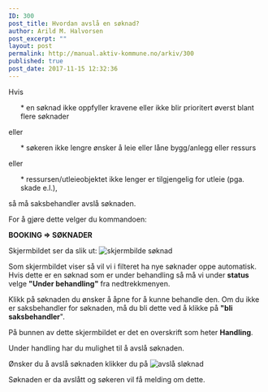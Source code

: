 ```yaml
---
ID: 300
post_title: Hvordan avslå en søknad?
author: Arild M. Halvorsen
post_excerpt: ""
layout: post
permalink: http://manual.aktiv-kommune.no/arkiv/300
published: true
post_date: 2017-11-15 12:32:36
---
```

Hvis 
<ul>
* en søknad ikke oppfyller kravene  eller ikke blir prioritert øverst blant flere søknader</ul>
eller 

<ul>
* søkeren ikke lengre ønsker å leie eller låne bygg/anlegg eller ressurs</ul>
eller 

<ul>
* ressursen/utleieobjektet ikke lenger er tilgjengelig for utleie (pga. skade e.l.),
</ul>

så må saksbehandler avslå søknaden. 


For å gjøre dette velger du kommandoen:

<strong>BOOKING => SØKNADER</strong>


Skjermbildet ser da slik ut:
![skjermbilde søknad](http://manual.aktiv-kommune.no/wp-content/uploads/2017/12/Skjermbildesoknader.png)

Som skjermbildet viser så vil vi i filteret ha nye søknader oppe automatisk. 
Hvis dette er en søknad som er under behandling så må vi under <strong>status </strong> velge <strong>"Under behandling"</strong> fra nedtrekkmenyen. 

Klikk på søknaden du ønsker å åpne for å kunne behandle den. Om du ikke er saksbehandler for søknaden, må du bli dette ved å klikke på <strong>"bli saksbehandler</strong>".

På bunnen av dette skjermbildet er det en overskrift som heter **Handling**.

Under handling har du mulighet til å avslå søknaden.

Ønsker du å avslå søknaden klikker du på 
![avslå sløknad](http://manual.aktiv-kommune.no/wp-content/uploads/2017/12/Skjermbildeavslaasoknad.png) 

Søknaden er da avslått og søkeren vil få melding om dette.